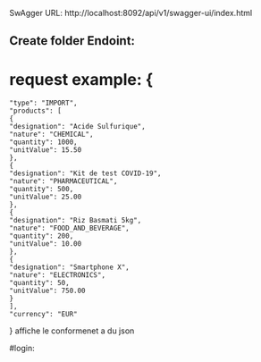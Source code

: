 SwAgger URL: http://localhost:8092/api/v1/swagger-ui/index.html

## Create folder Endoint:
# request example: {
    "type": "IMPORT",
    "products": [
    {
    "designation": "Acide Sulfurique",
    "nature": "CHEMICAL",
    "quantity": 1000,
    "unitValue": 15.50
    },
    {
    "designation": "Kit de test COVID-19",
    "nature": "PHARMACEUTICAL",
    "quantity": 500,
    "unitValue": 25.00
    },
    {
    "designation": "Riz Basmati 5kg",
    "nature": "FOOD_AND_BEVERAGE",
    "quantity": 200,
    "unitValue": 10.00
    },
    {
    "designation": "Smartphone X",
    "nature": "ELECTRONICS",
    "quantity": 50,
    "unitValue": 750.00
    }
    ],
    "currency": "EUR"
} affiche le conformenet a du json

#login: 
 
